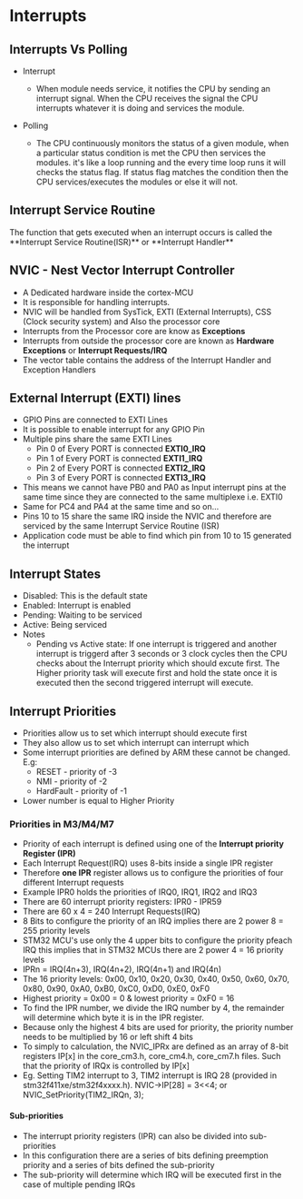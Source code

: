 # Interrupts

## Interrupts Vs Polling

- Interrupt 
  - When module needs service, it notifies the CPU by sending an interrupt signal. When the CPU receives the signal the CPU interrupts whatever it is doing and services the module.

- Polling
  - The CPU continuously monitors the status of a given module, when a particular status condition is met the CPU then services the modules. it's like a loop running and the every time loop runs it will checks the status flag. If status flag matches the condition then the CPU services/executes the modules or else it will not. 

## Interrupt Service Routine

<p> The function that gets executed when an interrupt occurs is called the **Interrupt Service Routine(ISR)** or **Interrupt Handler** </p>

 ## NVIC - Nest Vector Interrupt Controller
 
 - A Dedicated hardware inside the cortex-MCU
 - It is responsible for handling interrupts.
 - NVIC will be handled from SysTick, EXTI (External Interrupts), CSS (Clock security system) and Also the processor core
 - Interrupts from the Processor core are know as **Exceptions**
 - Interrupts from outside the processor core are known as **Hardware Exceptions** or **Interrupt Requests/IRQ**
 - The vector table contains the address of the Interrupt Handler and Exception Handlers
 
 
 ## External Interrupt (EXTI) lines
 
 - GPIO Pins are connected to EXTI Lines
 - It is possible to enable interrupt for any GPIO Pin
 - Multiple pins share the same EXTI Lines
   - Pin 0 of Every PORT is connected **EXTI0_IRQ**
   - Pin 1 of Every PORT is connected **EXTI1_IRQ**
   - Pin 2 of Every PORT is connected **EXTI2_IRQ**
   - Pin 3 of Every PORT is connected **EXTI3_IRQ**
- This means we cannot have PB0 and PA0 as Input interrupt pins at the same time since they are connected to the same multiplexe i.e. EXTI0
- Same for PC4 and PA4 at the same time and so on...
- Pins 10 to 15 share the same IRQ inside the NVIC and therefore are serviced by the same Interrupt Service Routine (ISR)
- Application code must be able to find which pin from 10 to 15 generated the interrupt
 
## Interrupt States

- Disabled: This is the default state
- Enabled: Interrupt is enabled
- Pending: Waiting to be serviced
- Active: Being serviced
- Notes
  - Pending vs Active state: If one interrupt is triggered and another interrupt is triggerd after 3 seconds or 3 clock cycles then the CPU checks about the Interrupt priority which should excute first. The Higher priority task will execute first and hold the state once it is executed then the second triggered interrupt will execute.

## Interrupt Priorities
- Priorities allow us to set which interrupt should execute first
- They also allow us to set which interrupt can interrupt which
- Some interrupt priorities are defined by ARM these cannot be changed. E.g:
  - RESET - priority of -3
  - NMI   - priority of -2
  - HardFault - priority of -1
- Lower number is equal to Higher Priority

### Priorities in M3/M4/M7
- Priority of each interrupt is defined using one of the **Interrupt priority Register (IPR)**
- Each Interrupt Request(IRQ) uses 8-bits inside a single IPR register
- Therefore **one IPR** register allows us to configure the priorities of four different Interrupt requests
- Example IPR0 holds the priorities of IRQ0, IRQ1, IRQ2 and IRQ3
- There are 60 interrupt priority registers: IPR0 - IPR59
- There are 60 x 4 = 240 Interrupt Requests(IRQ)
- 8 Bits to configure the priority of an IRQ implies there are 2 power 8 = 255 priority levels
- STM32 MCU's use only the 4 upper bits to configure the priority pfeach IRQ this implies that in STM32 MCUs there are 2 power 4 = 16 priority levels
- IPRn = IRQ(4n+3), IRQ(4n+2), IRQ(4n+1) and IRQ(4n) 
- The 16 priority levels: 0x00, 0x10, 0x20, 0x30, 0x40, 0x50, 0x60, 0x70, 0x80, 0x90, 0xA0, 0xB0, 0xC0, 0xD0, 0xE0, 0xF0
- Highest priority = 0x00 = 0 & lowest priority = 0xF0 = 16
- To find the IPR number, we divide the IRQ number by 4, the remainder will determine which byte it is in the IPR register.
- Because only the highest 4 bits are used for priority, the priority number needs to be multiplied by 16 or left shift 4 bits
- To simply to calculation, the NVIC_IPRx are defined as an array of 8-bit registers IP[x] in the core_cm3.h, core_cm4.h, core_cm7.h files. Such that the priority of IRQx is controlled by IP[x]
- Eg. Setting TIM2 interrupt to 3, TIM2 interrupt is IRQ 28 (provided in stm32f411xe/stm32f4xxxx.h). NVIC->IP[28] = 3<<4; or NVIC_SetPriority(TIM2_IRQn, 3);

#### Sub-priorities
- The interrupt priority registers (IPR) can also be divided into sub-priorities
- In this configuration there are a series of bits defining preemption priority and a series of bits defined the sub-priority
- The sub-priority will determine which IRQ will be executed first in the case of multiple pending IRQs



